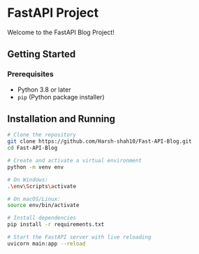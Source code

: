 # FastAPI Project

Welcome to the FastAPI Blog Project!

## Getting Started

### Prerequisites

- Python 3.8 or later
- `pip` (Python package installer)

## Installation and Running

```bash
# Clone the repository
git clone https://github.com/Harsh-shah10/Fast-API-Blog.git
cd Fast-API-Blog

# Create and activate a virtual environment
python -m venv env

# On Windows:
.\env\Scripts\activate

# On macOS/Linux:
source env/bin/activate

# Install dependencies
pip install -r requirements.txt

# Start the FastAPI server with live reloading
uvicorn main:app --reload
